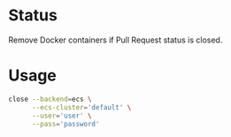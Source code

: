 Status
======

Remove Docker containers if Pull Request status is closed.

# Usage

```bash
close --backend=ecs \
      --ecs-cluster='default' \
      --user='user' \
      --pass='password'
```
